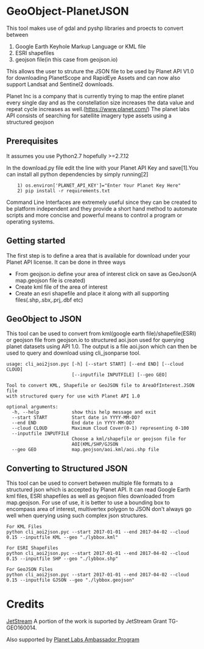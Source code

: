 # GeoObject-PlanetJSON
This tool makes use of gdal and pyshp libraries and proects to convert between
1) Google Earth Keyhole Markup Language or KML file
2) ESRI shapefiles
3) geojson file(in this case from geojson.io)

This allows the user to struture the JSON file to be used by Planet API V1.0 for downloading PlanetScope and RapidEye Assets and can now also support Landsat and Sentinel2 downloads. 

Planet Inc is a company that is currently trying to map the entire planet every single day and as the constellation size increases the data value and repeat cycle increases as well.(https://www.planet.com/) The planet labs API consists of searching for satellite imagery type assets using a structured geojson

## Prerequisites
It assumes you use Python2.7 hopefully >=2.7.12

In the download.py file edit the line with your Planet API Key and save[1].You can install all python dependencies by simply running[2]

```
	1) os.environ['PLANET_API_KEY']="Enter Your Planet Key Here"
	2) pip install -r requirements.txt
```

Command Line Interfaces are extremely useful since they can be created to be platform independent and they provide a short hand method to automate scripts and more concise and powerful means to control a program or operating systems.

## Getting started

The first step is to define a area that is available for download under your Planet API license. It can be done in three ways
 * From geojson.io define your area of interest click on save as GeoJson(A map.geojson file is created)
 * Create kml file of the area of interest
 * Create an esri shapefile and place it along with all supporting files(.shp,.sbx,.prj,.dbf etc)

 
## GeoObject to JSON
This tool can be used to convert from kml(google earth file)/shapefile(ESRI) or geojson file from geojson.io to structured aoi.json used for querying planet datasets using API 1.0. The output is a file aoi.json which can then be used to query and download using cli_jsonparse tool.

```
usage: cli_aoi2json.pyc [-h] [--start START] [--end END] [--cloud CLOUD]
                        [--inputfile INPUTFILE] [--geo GEO]

Tool to convert KML, Shapefile or GeoJSON file to AreaOfInterest.JSON file
with structured query for use with Planet API 1.0

optional arguments:
  -h, --help            show this help message and exit
  --start START         Start date in YYYY-MM-DD?
  --end END             End date in YYYY-MM-DD?
  --cloud CLOUD         Maximum Cloud Cover(0-1) representing 0-100
  --inputfile INPUTFILE
                        Choose a kml/shapefile or geojson file for
                        AOI(KML/SHP/GJSON
  --geo GEO             map.geojson/aoi.kml/aoi.shp file
```

## Converting to Structured JSON
This tool can be used to convert between multiple file formats to a structured json which is accepted by Planet API. It can read Google Earth kml files, ESRI shapefiles as well as geojson files downloaded from map.geojson. For use of use, it is better to use a bounding box to encompass area of interest, multivertex polygon to JSON don't always go well when querying using such complex json structures.

```
For KML Files
python cli_aoi2json.pyc --start 2017-01-01 --end 2017-04-02 --cloud 0.15 --inputfile KML --geo "./lybbox.kml"

For ESRI ShapeFiles
python cli_aoi2json.pyc --start 2017-01-01 --end 2017-04-02 --cloud 0.15 --inputfile SHP --geo "./lybbox.shp"

For GeoJSON Files
python cli_aoi2json.pyc --start 2017-01-01 --end 2017-04-02 --cloud 0.15 --inputfile GJSON --geo "./lybbox.geojson"
```


# Credits

[JetStream](https://jetstream-cloud.org/) A portion of the work is suported by JetStream Grant TG-GEO160014.

Also supported by [Planet Labs Ambassador Program](https://www.planet.com/markets/ambassador-signup/)
